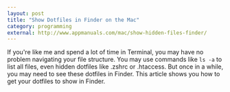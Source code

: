 ```yaml
---
layout: post
title: "Show Dotfiles in Finder on the Mac"
category: programming
external: http://www.appmanuals.com/mac/show-hidden-files-finder/
---
```


If you're like me and spend a lot of time in Terminal, you may have no problem navigating your file structure. You may use commands like `ls -a` to list all files, even hidden dotfiles like .zshrc or .htaccess. But once in a while, you may need to see these dotfiles in Finder. This article shows you how to get your dotfiles to show in Finder.

